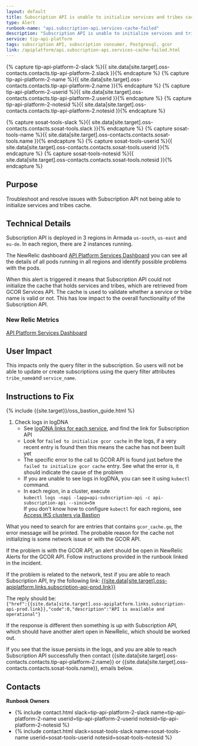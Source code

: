 ```yaml
---
layout: default
title: Subscription API is unable to initialize services and tribes cache
type: Alert
runbook-name: "api.subscription-api.services-cache-failed"
description: "Subscription API is unable to initialize services and tribes cache"
service: tip-api-platform
tags: subscription API, subscription consumer, Postgresql, gcor
link: /apiplatform/api.subscription-api.services-cache-failed.html
---
```


{% capture tip-api-platform-2-slack %}{{ site.data[site.target].oss-contacts.contacts.tip-api-platform-2.slack }}{% endcapture %}
{% capture tip-api-platform-2-name %}{{ site.data[site.target].oss-contacts.contacts.tip-api-platform-2.name }}{% endcapture %}
{% capture tip-api-platform-2-userid %}{{ site.data[site.target].oss-contacts.contacts.tip-api-platform-2.userid }}{% endcapture %}
{% capture tip-api-platform-2-notesid %}{{ site.data[site.target].oss-contacts.contacts.tip-api-platform-2.notesid }}{% endcapture %}

{% capture sosat-tools-slack %}{{ site.data[site.target].oss-contacts.contacts.sosat-tools.slack }}{% endcapture %}
{% capture sosat-tools-name %}{{ site.data[site.target].oss-contacts.contacts.sosat-tools.name }}{% endcapture %}
{% capture sosat-tools-userid %}{{ site.data[site.target].oss-contacts.contacts.sosat-tools.userid }}{% endcapture %}
{% capture sosat-tools-notesid %}{{ site.data[site.target].oss-contacts.contacts.sosat-tools.notesid }}{% endcapture %}

## Purpose

Troubleshoot and resolve issues with Subscription API not being able to initialize services and tribes cache.

## Technical Details

Subscription API is deployed in 3 regions in Armada `us-south`, `us-east` and `eu-de`. In each region, there are 2 instances running.

The NewRelic dashboard [API Platform Services Dashboard]({{site.data[site.target].oss-sosat.links.new-relic-insight.link}}/accounts/1926897/dashboards/572530?filters=%255B%257B%2522key%2522%253A%2522deploymentName%2522%252C%2522value%2522%253A%2522api-subscription-api%2522%257D%255D) you can see all the details of all pods running in all regions and identify possible problems with the pods.

When this alert is triggered it means that Subscription API could not initialize the cache that holds services and tribes, which are retrieved from GCOR Services API. The cache is used to validate whether a service or tribe name is valid or not. This has low impact to the overall functionality of the Subscription API.  

### New Relic Metrics

[API Platform Services Dashboard]({{site.data[site.target].oss-apiplatform.links.new-relic-insight.link}}/accounts/1926897/dashboards/572530?filters=%255B%257B%2522key%2522%253A%2522deploymentName%2522%252C%2522value%2522%253A%2522api-subscription-api%2522%257D%255D)

## User Impact

This impacts only the query filter in the subscription. So users will not be able to update or create subscriptions using the query filter attributes `tribe_name`and `service_name`.

## Instructions to Fix

{% include {{site.target}}/oss_bastion_guide.html %}

1. Check logs in logDNA
    - See [logDNA links for each service]({{site.baseurl}}/docs/runbooks/apiplatform/ibm/APIs_logDNA_links.html), and find the link for Subscription API  
    - Look for `failed to initialize gcor cache` in the logs, if a very recent entry is found then this means the cache has not been built yet  
    - The specific error to the call to GCOR API is found just before the `failed to initialize gcor cache` entry. See what the error is, it should indicate the cause of the problem  
    - If you are unable to see logs in logDNA, you can see it using `kubectl` command.
    - In each region, in a cluster, execute  
    `kubectl logs -napi -lapp=api-subscription-api -c api-subscription-api --since=5m`  
    If you don't know how to configure `kubectl` for each regions, see [Access IKS clusters via Bastion](https://github.ibm.com/cloud-sre/ToolsPlatform/wiki/OSS-Bastion-User-Guide---Account-Migration#a1-2)  

What you need to search for are entries that contains `gcor_cache.go`, the error message will be printed.
The probable reason for the cache not initializing is some network issue or with the GCOR API.

If the problem is with the GCOR API, an alert should be open in NewRelic Alerts for the GCOR API. Follow instructions provided in the runbook linked in the incident.

If the problem is related to the network, test if you are able to reach Subscription API, try the following link:
[{{site.data[site.target].oss-apiplatform.links.subscription-api-prod.link}}]({{site.data[site.target].oss-apiplatform.links.subscription-api-prod.link}})

The reply should be:  
    `{"href":{{site.data[site.target].oss-apiplatform.links.subscription-api-prod.link}},"code":0,"description":"API is available and operational"}`

If the response is different then something is up with Subscription API, which should have another alert open in NewRelic, which should be worked out.

If you see that the issue persists in the logs, and you are able to reach Subscription API successfully then contact {{site.data[site.target].oss-contacts.contacts.tip-api-platform-2.name}} or {{site.data[site.target].oss-contacts.contacts.sosat-tools.name}}, emails below.

## Contacts

**Runbook Owners**
* {% include contact.html slack=tip-api-platform-2-slack name=tip-api-platform-2-name userid=tip-api-platform-2-userid notesid=tip-api-platform-2-notesid %}
* {% include contact.html slack=sosat-tools-slack name=sosat-tools-name userid=sosat-tools-userid notesid=sosat-tools-notesid %}
